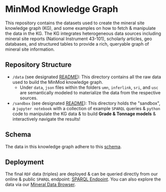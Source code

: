 # MinMod Knowledge Graph

This repository contains the datasets used to create the mineral site knowledge graph (KG), and some examples on how to fetch & manipulate the data in the KG. The KG integrates heterogeneous data sources including mineral site reports (National Instrument 43-101), scholarly articles, geo databases, and structured tables to provide a rich, queryable graph of mineral site information.

## Repository Structure

- `/data` (see designated [README](https://github.com/DARPA-CRITICALMAAS/ta2-minmod-data/tree/main/data#readme)): This directory contains all the raw data used to build the MinMod knowledge graph.
  - Under `data`, `json` files within the folders `umn`, `inferlink`, `sri`, and `usc` are semantically modeled to materialize the data from the respective sources.
- `/sandbox` (see designated [README](https://github.com/DARPA-CRITICALMAAS/ta2-minmod-data/tree/main/sandbox#readme)): This directory holds the "sandbox", a `jupyter notebook` with a collection of example `SPARQL` queries & `python` code to manipulate the KG data & to build **Grade & Tonnage models** & interactively navigate the results!

## Schema

The data in this knowledge graph adhere to this [schema](https://github.com/DARPA-CRITICALMAAS/schemas/blob/main/ta2/README.md).

## Deployment

The final `RDF` data (triples) are deployed & can be queried directly from our online & public `SPARQL` endpoint: [SPARQL Endpoint](https://minmod.isi.edu/sparql). You can also explore the data via our [Mineral Data Browser](https://minmod.isi.edu/).
